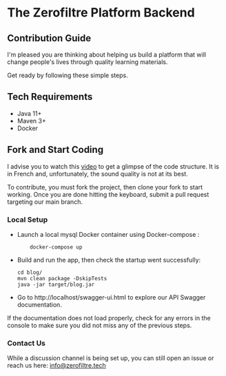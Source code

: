 # The Zerofiltre Platform Backend

## Contribution Guide

I'm pleased you are thinking about helping us build a platform that will change people's lives through quality learning
materials.

Get ready by following these simple steps.

## Tech Requirements

- Java 11+
- Maven 3+
- Docker

## Fork and Start Coding

I advise you to watch this [video](https://youtu.be/GSTbARM5ni4?si=2iQV5-g7S-vF-4bP) to get a glimpse of the code
structure.
It is in French and, unfortunately, the sound quality is not at its best.

To contribute, you must fork the project, then clone your fork to start working.
Once you are done hitting the keyboard, submit a pull request targeting our main branch.

### Local Setup

- Launch a local mysql Docker container using Docker-compose :
  ```shell
      docker-compose up
  ```
- Build and run the app, then check the startup went successfully:
    ```shell
    cd blog/
    mvn clean package -DskipTests
    java -jar target/blog.jar
    ```
- Go to http://localhost/swagger-ui.html to explore our API Swagger documentation.

If the documentation does not load properly, check for any errors in the console to make sure you did not miss any of
the previous steps.

### Contact Us

While a discussion channel is being set up, you can still open an issue or reach us here: info@zerofiltre.tech
